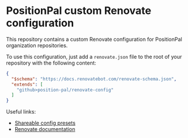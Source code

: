 # PositionPal custom Renovate configuration

This repository contains a custom Renovate configuration for PositionPal organization repositories.

To use this configuration, just add a `renovate.json` file to the root of your repository with the following content:

```json
{
  "$schema": "https://docs.renovatebot.com/renovate-schema.json",
  "extends": [
    "github>position-pal/renovate-config"
  ]
}
```

Useful links:
- [Shareable config presets](https://docs.renovatebot.com/config-presets/#shareable-config-presets)
- [Renovate documentation](https://docs.renovatebot.com/)
